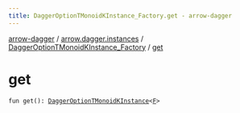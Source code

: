 ```yaml
---
title: DaggerOptionTMonoidKInstance_Factory.get - arrow-dagger
---
```


[arrow-dagger](../../index.html) / [arrow.dagger.instances](../index.html) / [DaggerOptionTMonoidKInstance_Factory](index.html) / [get](./get.html)

# get

`fun get(): `[`DaggerOptionTMonoidKInstance`](../-dagger-option-t-monoid-k-instance/index.html)`<`[`F`](index.html#F)`>`